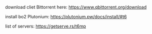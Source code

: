 download cliet Bittorrent here: https://www.qbittorrent.org/download                                          

                                                     
install bo2 Plutonium: https://plutonium.pw/docs/install/#t6


list of servers: https://getserve.rs/t6mp
